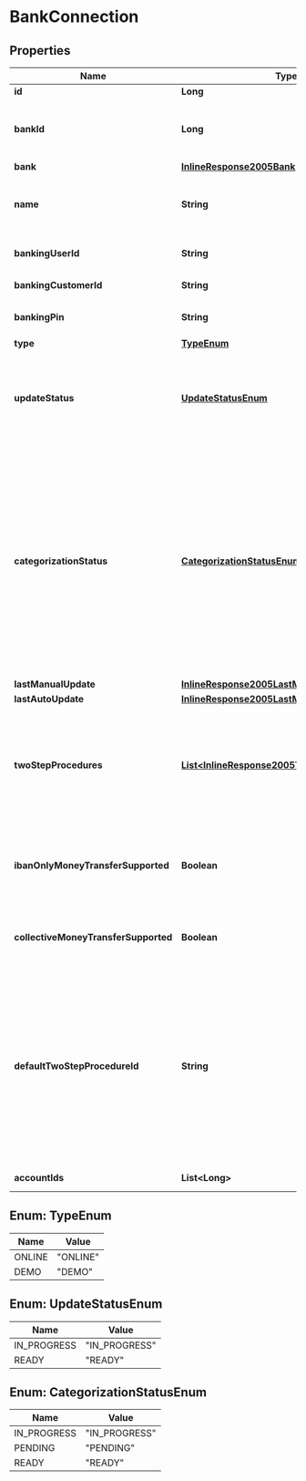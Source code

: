 
# BankConnection

## Properties
Name | Type | Description | Notes
------------ | ------------- | ------------- | -------------
**id** | **Long** | Bank connection identifier | 
**bankId** | **Long** | Identifier of the bank that this connection belongs to. NOTE: This field is DEPRECATED and will get removed at some point. Please refer to the &#39;bank&#39; field instead. | 
**bank** | [**InlineResponse2005Bank**](InlineResponse2005Bank.md) |  |  [optional]
**name** | **String** | Custom name for the bank connection. You can set this field with the &#39;Edit a bank connection&#39; service, as well as during the initial import of the bank connection. Maximum length is 64. |  [optional]
**bankingUserId** | **String** | Stored online banking user ID credential. This field may be null for the &#39;demo connection&#39;. |  [optional]
**bankingCustomerId** | **String** | Stored online banking customer ID credential |  [optional]
**bankingPin** | **String** | Stored online banking PIN. Note that each symbol of the PIN is distorted with an &#39;X&#39; character. |  [optional]
**type** | [**TypeEnum**](#TypeEnum) | Bank connection type | 
**updateStatus** | [**UpdateStatusEnum**](#UpdateStatusEnum) | Current status of transactions download. The POST /bankConnections/import and POST /bankConnections/&lt;id&gt;/update services will set this flag to IN_PROGRESS before they return. Once the import or update has finished, the status will be changed to READY. | 
**categorizationStatus** | [**CategorizationStatusEnum**](#CategorizationStatusEnum) | Current status of transactions categorization. The asynchronous download process that is triggered by a call of the POST /bankConnections/import and POST /bankConnections/&lt;id&gt;/update services will set this flag to PENDING once the download has finished and a categorization is scheduled for the imported transactions. A separate categorization thread will then start to categorize the transactions (during this process, the status is IN_PROGRESS). When categorization has finished, the status will be (re-)set to READY. Note that the current categorization status should only be queried after the download has finished, i.e. once the download status has switched from IN_PROGRESS to READY. | 
**lastManualUpdate** | [**InlineResponse2005LastManualUpdate**](InlineResponse2005LastManualUpdate.md) |  |  [optional]
**lastAutoUpdate** | [**InlineResponse2005LastManualUpdate**](InlineResponse2005LastManualUpdate.md) |  |  [optional]
**twoStepProcedures** | [**List&lt;InlineResponse2005TwoStepProcedures&gt;**](InlineResponse2005TwoStepProcedures.md) | Available two-step-procedures for this bank connection, e.g. for submitting a money transfer request (see /accounts/requestSepaMoneyTransfer). The available two-step-procedures are re-evaluated each time this bank connection is updated (/bankConnections/update). This means that this list may change as a result of an update. |  [optional]
**ibanOnlyMoneyTransferSupported** | **Boolean** | Whether this bank connection accepts money transfer requests where the recipient&#39;s account is defined just by the IBAN (without an additional BIC). This field is re-evaluated each time this bank connection is updated. See also: /accounts/requestSepaMoneyTransfer | 
**collectiveMoneyTransferSupported** | **Boolean** | Whether this bank connection supports submitting collective money transfers. This field is re-evaluated each time this bank connection is updated. See also: /accounts/requestSepaMoneyTransfer | 
**defaultTwoStepProcedureId** | **String** | The default two-step-procedure. Must match one of the available &#39;procedureId&#39;s from the &#39;twoStepProcedures&#39; list. When this field is set, you can execute two-step-procedures (e.g. accounts/requestSepaMoneyTransfer) without having to give a procedure explicitly. finAPI will use the default procedure in such cases. Note that the list of available procedures of a bank connection may change as a result of an update of the connection, and if this field references a procedure that is no longer available, finAPI will automatically clear the default procedure (set it to null). |  [optional]
**accountIds** | **List&lt;Long&gt;** | Accounts which relate to this bank connection | 


<a name="TypeEnum"></a>
## Enum: TypeEnum
Name | Value
---- | -----
ONLINE | &quot;ONLINE&quot;
DEMO | &quot;DEMO&quot;


<a name="UpdateStatusEnum"></a>
## Enum: UpdateStatusEnum
Name | Value
---- | -----
IN_PROGRESS | &quot;IN_PROGRESS&quot;
READY | &quot;READY&quot;


<a name="CategorizationStatusEnum"></a>
## Enum: CategorizationStatusEnum
Name | Value
---- | -----
IN_PROGRESS | &quot;IN_PROGRESS&quot;
PENDING | &quot;PENDING&quot;
READY | &quot;READY&quot;



